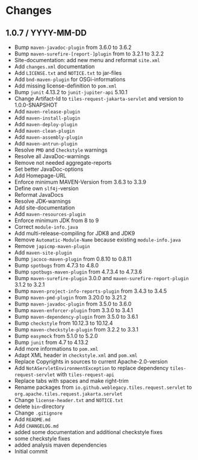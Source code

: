 # Changes

## 1.0.7 / YYYY-MM-DD

* Bump `maven-javadoc-plugin` from 3.6.0 to 3.6.2
* Bump `maven-surefire-[report-]plugin` from to 3.2.1 to 3.2.2
* Site-documentation: add new menu and reformat `site.xml`
* Add `changes.xml` documentation
* Add `LICENSE.txt` and `NOTICE.txt` to jar-files
* Add `bnd-maven-plugin` for OSGi-informations
* Add missing license-definition to `pom.xml`
* Bump `junit` 4.13.2 to `junit-jupiter-api` 5.10.1
* Change Artifact-Id to `tiles-request-jakarta-servlet` and version to 1.0.0-SNAPSHOT
* Add `maven-release-plugin`
* Add `maven-install-plugin`
* Add `maven-deploy-plugin`
* Add `maven-clean-plugin`
* Add `maven-assembly-plugin`
* Add `maven-antrun-plugin`
* Resolve `PMD` and `Checkstyle` warnings
* Resolve all JavaDoc-warnings
* Remove not needed aggregate-reports
* Set better JavaDoc-options
* Add Homepage-URL
* Enforce minimum MAVEN-Version from 3.6.3 to 3.3.9
* Define own `slf4j`-version
* Reformat JavaDocs
* Resolve JDK-warnings
* Add site-documentation
* Add `maven-resources-plugin`
* Enforce minimum JDK from 8 to 9
* Correct `module-info.java`
* Add multi-release-compiling for JDK8 and JDK9
* Remove `Automatic-Module-Name` because existing `module-info.java`
* Remove `japicmp-maven-plugin`
* Add `maven-site-plugin`
* Bump `jacoco-maven-plugin` from 0.8.10 to 0.8.11
* Bump `spotbugs` from 4.7.3 to 4.8.0
* Bump `spotbugs-maven-plugin` from 4.7.3.4 to 4.7.3.6
* Bump `maven-surefire-plugin` 3.0.0 and `maven-surefire-report-plugin` 3.1.2 to 3.2.1
* Bump `maven-project-info-reports-plugin` from 3.4.3 to 3.4.5
* Bump `maven-pmd-plugin` from 3.20.0 to 3.21.2
* Bump `maven-javadoc-plugin` from 3.5.0 to 3.6.0
* Bump `maven-enforcer-plugin` from 3.3.0 to 3.4.1
* Bump `maven-dependency-plugin` from 3.5.0 to 3.6.1
* Bump `checkstyle` from 10.12.3 to 10.12.4
* Bump `maven-checkstyle-plugin` from 3.2.2 to 3.3.1
* Bump `easymock` from 5.1.0 to 5.2.0
* Bump `junit` from 4.7 to 4.13.2
* Add more informations to `pom.xml`
* Adapt XML header in `checkstyle.xml` and `pom.xml`
* Replace Copyrights in sources to current Apache-2.0-version
* Add `NotAServletEnvironmentException` to replace dependency `tiles-request-servlet` with `tiles-request-api`
* Replace tabs with spaces and make right-trim
* Rename packages from `io.github.weblegacy.tiles.request.servlet` to `org.apache.tiles.request.jakarta.servlet`
* Change `license-header.txt` and `NOTICE.txt`
* delete `bin`-directory
* Change `.gitignore`
* Add `README.md`
* Add `CHANGELOG.md`
* added some documentation and additional checkstyle fixes
* some checkstyle fixes
* added analysis maven dependencies
* Initial commit